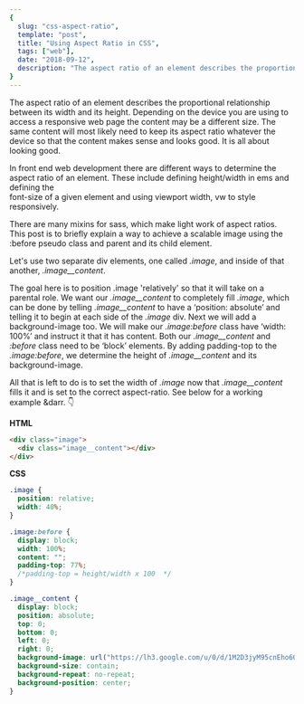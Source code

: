 ```yaml
---
{
  slug: "css-aspect-ratio",
  template: "post",
  title: "Using Aspect Ratio in CSS",
  tags: ["web"],
  date: "2018-09-12",
  description: "The aspect ratio of an element describes the proportional relationship between its width and its height.",
}
---
```


The aspect ratio of an element describes the proportional relationship between its width and its height.
Depending on the device you are using to access a responsive web page the content may be a different size. The same content will most likely need to keep its
aspect ratio whatever the device so that the content makes sense and looks good. It is all about looking good.

In front end web development there are different ways to determine the aspect ratio of an element. These include defining height/width in ems and defining the  
font-size of a given element and using viewport width, vw to style responsively.

There are many mixins for sass, which make light work of aspect ratios.
This post is to briefly explain a way to achieve a scalable image using the :before pseudo class and parent and its child element.

Let's use two separate div elements, one called _.image_, and inside of that another, _.image\_\_content_.

The goal here is to position .image 'relatively' so that it will take on a parental role.
We want our _.image\_\_content_ to completely fill _.image_, which can be done by telling _.image\_\_content_ to have a ‘position: absolute’ and telling it to begin at each side of the _.image_ div.
Next we will add a background-image too.
We will make our _.image:before_ class have ‘width: 100%’ and instruct it that it has content. Both our _.image\_\_content_ and _:before_ class need to be ‘block’ elements.
By adding padding-top to the _.image:before_, we determine the height of _.image\_\_content_ and its background-image.

All that is left to do is to set the width of _.image_ now that _.image\_\_content_ fills it and is set to the correct aspect-ratio.
See below for a working example &darr. :point_down:

**HTML**

```html
<div class="image">
  <div class="image__content"></div>
</div>
```

**CSS**

```css
.image {
  position: relative;
  width: 40%;
}

.image:before {
  display: block;
  width: 100%;
  content: "";
  padding-top: 77%;
  /*padding-top = height/width x 100  */
}

.image__content {
  display: block;
  position: absolute;
  top: 0;
  bottom: 0;
  left: 0;
  right: 0;
  background-image: url("https://lh3.google.com/u/0/d/1M2D3jyM95cnEho6Q7RK6PAy7-QD5PQHg=w1920-h956-iv1");
  background-size: contain;
  background-repeat: no-repeat;
  background-position: center;
}
```
